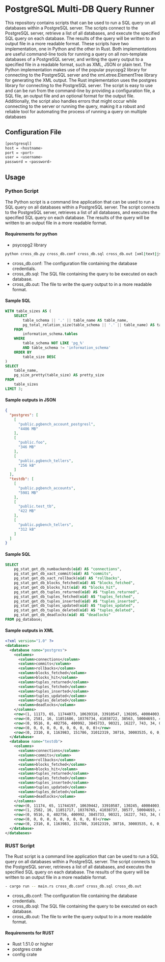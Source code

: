 # PostgreSQL Multi-DB Query Runner

This repository contains scripts that can be used to run a SQL query on all databases within a PostgreSQL server. The scripts connect to the PostgreSQL server, retrieve a list of all databases, and execute the specified SQL query on each database. The results of the query will be written to an output file in a more readable format. These scripts have two implementation, one in Python and the other in Rust. Both implementations are useful command-line tools for running a query on all non-template databases of a PostgreSQL server, and writing the query output to a specified file in a readable format, such as XML, JSON or plain text. The Python implementation makes use of the popular psycopg2 library for connecting to the PostgreSQL server and the xml.etree.ElementTree library for generating the XML output. The Rust implementation uses the postgres library for connecting to the PostgreSQL server. The script is easy to use and can be run from the command-line by providing a configuration file, a SQL file, an output file and an optional format for the output file. Additionally, the script also handles errors that might occur while connecting to the server or running the query, making it a robust and reliable tool for automating the process of running a query on multiple databases

## Configuration File

```bash
[postgresql]
host = <hostname>
port = <port>
user = <username>
password = <password>
```

## Usage

### Python Script
The Python script is a command line application that can be used to run a SQL query on all databases within a PostgreSQL server. The script connects to the PostgreSQL server, retrieves a list of all databases, and executes the specified SQL query on each database. The results of the query will be written to an output file in a more readable format.

#### Requirements for python
 - psycopg2 library

```bash
python cross_db.py cross_db.conf cross_db.sql cross_db.out [xml|text|json]
```

 - cross_db.conf: The configuration file containing the database credentials.
 - cross_db.sql: The SQL file containing the query to be executed on each database.
 - cross_db.out: The file to write the query output to in a more readable format.

#### Sample SQL
```sql
WITH table_sizes AS (
    SELECT
        table_schema || '.' || table_name AS table_name,
        pg_total_relation_size(table_schema || '.' || table_name) AS table_size
    FROM
        information_schema.tables
    WHERE
        table_schema NOT LIKE 'pg_%'
        AND table_schema != 'information_schema'
    ORDER BY
        table_size DESC
)
SELECT
    table_name,
    pg_size_pretty(table_size) AS pretty_size
FROM
    table_sizes
LIMIT 3;
```
#### Sample outputs in JSON
```json
{
  "postgres": [
    [
      "public.pgbench_account_postgresl",
      "4486 MB"
    ],
    [
      "public.foo",
      "346 MB"
    ],
    [
      "public.pgbench_tellers",
      "256 kB"
    ]
  ],
  "testdb": [
    [
      "public.pgbench_accounts",
      "5981 MB"
    ],
    [
      "public.test_tb",
      "422 MB"
    ],
    [
      "public.pgbench_tellers",
      "312 kB"
    ]
  ]
}
```

#### Sample SQL
```sql
SELECT 
    pg_stat_get_db_numbackends(oid) AS "connections", 
    pg_stat_get_db_xact_commit(oid) AS "commits", 
    pg_stat_get_db_xact_rollback(oid) AS "rollbacks", 
    pg_stat_get_db_blocks_fetched(oid) AS "blocks_fetched", 
    pg_stat_get_db_blocks_hit(oid) AS "blocks_hit", 
    pg_stat_get_db_tuples_returned(oid) AS "tuples_returned", 
    pg_stat_get_db_tuples_fetched(oid) AS "tuples_fetched", 
    pg_stat_get_db_tuples_inserted(oid) AS "tuples_inserted", 
    pg_stat_get_db_tuples_updated(oid) AS "tuples_updated", 
    pg_stat_get_db_tuples_deleted(oid) AS "tuples_deleted", 
    pg_stat_get_db_deadlocks(oid) AS "deadlocks" 
FROM pg_database; 
```
#### Sample outputs in XML

```xml
<?xml version="1.0" ?>
<databases>
  <database name="postgres">
    <columns>
      <column>connections</column>
      <column>commits</column>
      <column>rollbacks</column>
      <column>blocks_fetched</column>
      <column>blocks_hit</column>
      <column>tuples_returned</column>
      <column>tuples_fetched</column>
      <column>tuples_inserted</column>
      <column>tuples_updated</column>
      <column>tuples_deleted</column>
      <column>deadlocks</column>
    </columns>
    <row>(1, 11173, 65, 11744073, 10639318, 33910547, 130205, 40004003, 97, 396, 0)</row>
    <row>(0, 2581, 16, 11851686, 10376734, 41038722, 38563, 50004693, 414, 15, 0)</row>
    <row>(0, 9516, 0, 402756, 400992, 3845733, 90321, 16227, 743, 34, 0)</row>
    <row>(0, 0, 0, 0, 0, 0, 0, 0, 0, 0, 0)</row>
    <row>(0, 2310, 8, 1163983, 151786, 31012319, 30716, 30003535, 6, 0, 0)</row>
  </database>
  <database name="testdb">
    <columns>
      <column>connections</column>
      <column>commits</column>
      <column>rollbacks</column>
      <column>blocks_fetched</column>
      <column>blocks_hit</column>
      <column>tuples_returned</column>
      <column>tuples_fetched</column>
      <column>tuples_inserted</column>
      <column>tuples_updated</column>
      <column>tuples_deleted</column>
      <column>deadlocks</column>
    </columns>
    <row>(0, 11174, 65, 11744197, 10639442, 33910587, 130245, 40004003, 97, 396, 0)</row>
    <row>(1, 2582, 16, 11851717, 10376765, 41038737, 38577, 50004693, 414, 15, 0)</row>
    <row>(0, 9516, 0, 402756, 400992, 3845733, 90321, 16227, 743, 34, 0)</row>
    <row>(0, 0, 0, 0, 0, 0, 0, 0, 0, 0, 0)</row>
    <row>(0, 2310, 8, 1163983, 151786, 31012319, 30716, 30003535, 6, 0, 0)</row>
  </database>
</databases>
```

### RUST Script
The Rust script is a command line application that can be used to run a SQL query on all databases within a PostgreSQL server. The script connects to the PostgreSQL server, retrieves a list of all databases, and executes the specified SQL query on each database. The results of the query will be written to an output file in a more readable format.

```bash
- cargo run -- main.rs cross_db.conf cross_db.sql cross_db.out
```

 - cross_db.conf: The configuration file containing the database credentials.
 - cross_db.sql: The SQL file containing the query to be executed on each database.
 - cross_db.out: The file to write the query output to in a more readable format.


#### Requirements for RUST
 - Rust 1.51.0 or higher
 - postgres crate
 - config crate
